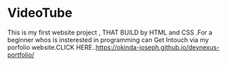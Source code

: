 # VideoTube
 This is my first website project , THAT  BUILD by HTML and CSS .For a beginner whos is insterested in programming can Get Intouch via my porfolio website.CLICK HERE..https://okinda-joseph.github.io/devnexus-portfolio/
